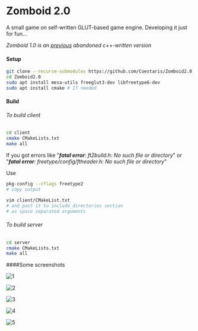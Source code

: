# Zomboid 2.0
A small game on self-written GLUT-based game engine. Developing it just for fun...

*Zomboid 1.0 is an [previous](https://github.com/Coestaris/Zomboid) abandoned c++-written version*


#### Setup
```bash
git clone --recurse-submodules https://github.com/Coestaris/Zomboid2.0
cd Zomboid2.0
sudo apt install mesa-utils freeglut3-dev libfreetype6-dev
sudo apt install cmake # If needed
```

#### Build
###### To build client
```bash
cd client
cmake CMakeLists.txt 
make all
```

If you got errors like 
"***fatal error**: ft2build.h: No such file or directory*"
or
"***fatal error**: freetype/config/ftheader.h: No such file or directory*"

Use 
```bash
pkg-config --cflags freetype2 
# copy output

vim client/CMakeList.txt 
# and past it to include_directories section 
# as space separated arguments
```

###### To build server
```bash
cd server
cmake CMakeLists.txt 
make all
```

####Some screenshots

![1](https://user-images.githubusercontent.com/19210828/58269521-6d0f6980-7d90-11e9-8c74-d1e73835c65c.png)

![2](https://user-images.githubusercontent.com/19210828/58269523-6d0f6980-7d90-11e9-9116-4a2623f0a2ef.png)

![3](https://user-images.githubusercontent.com/19210828/58269519-6d0f6980-7d90-11e9-8ae2-23cf624a13e3.png)

![4](https://user-images.githubusercontent.com/19210828/58269517-6c76d300-7d90-11e9-9860-9b6fc1463a8d.png)

![5](https://user-images.githubusercontent.com/19210828/58269518-6d0f6980-7d90-11e9-8cb8-77af8394000b.png)



